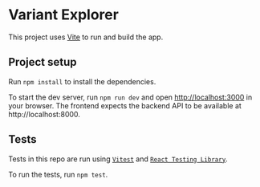 # Variant Explorer

This project uses [Vite](https://vitejs.dev/) to run and build the app.

## Project setup

Run `npm install` to install the dependencies.

To start the dev server, run `npm run dev` and open [http://localhost:3000](http://localhost:3000) in your browser. The frontend expects the backend API to be available at http://localhost:8000.

## Tests

Tests in this repo are run using [`Vitest`](https://vitest.dev/) and [`React Testing Library`](https://testing-library.com/docs/react-testing-library/intro/).

To run the tests, run `npm test`.

